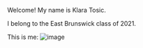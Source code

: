 Welcome! My name is Klara Tosic.

I belong to the East Brunswick class of 2021.

This is me:
![image](https://user-images.githubusercontent.com/66571215/83980473-2e3d4a80-a8e4-11ea-8821-302d747872d6.png)



